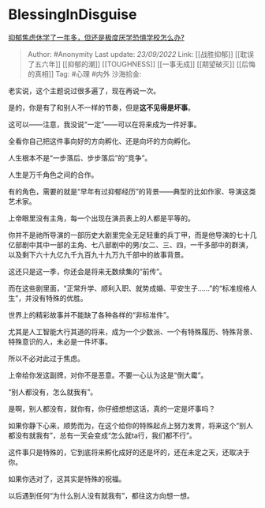 # BlessingInDisguise
[抑郁焦虑休学了一年多，但还是极度厌学恐惧学校怎么办?](https://www.zhihu.com/question/552876594/answer/2679568286)

> Author: #Anonymity
> Last update: *23/09/2022*
> Link: [[战胜抑郁]] [[耽误了五六年]] [[抑郁的潮]] [[TOUGHNESS]] [[一事无成]] [[期望破灭]] [[后悔的真相]]
> Tag: #心理 #内外 
> 沙海拾金:

老实说，这个主题说过很多遍了，现在再说一次。

是的，你是有了和别人不一样的节奏，但是**这不见得是坏事**。

这可以——注意，我没说“一定”——可以在将来成为一件好事。

全看你自己把这件事向好的方向孵化、还是向坏的方向孵化。

人生根本不是“一步落后、步步落后”的“竞争”。

人生是万千角色之间的合作。

有的角色，需要的就是“早年有过抑郁经历”的背景——典型的比如作家、导演这类艺术家。

上帝眼里没有主角，每一个出现在演员表上的人都是平等的。

你并不是祂所导演的一部历史大剧里完全无足轻重的兵丁甲，而是他导演的七十几亿部剧中其中一部的主角、七八部剧中的男/女二、三、四，一千多部中的群演，以及剩下六十九亿九千九百九十九万九千部中的故事背景。

这还只是这一季，你还会是将来无数续集的“前传”。

而在这些剧里面，“正常升学、顺利入职、就势成婚、平安生子……”的“标准规格人生”，并没有特殊的优胜。

世界上的精彩故事并不能缺了各种各样的“非标准件”。

尤其是人工智能大行其道的将来，成为一个少数派、一个有特殊履历、特殊背景、特殊意识的人，未必是一件坏事。

所以不必对此过于焦虑。

上帝给你发这副牌，对你不是恶意。不要一心认为这是“倒大霉”。

“别人都没有，怎么就我有”。

是啊，别人都没有，就你有，你仔细想想这话，真的一定是坏事吗？

如果你静下心来，顺势而为，在这个给你的特殊起点上努力发育，将来这个“别人都没有就我有”，总有一天会变成“怎么就ta行，我们都不行”。

这件事只是特殊的，它到底将来孵化成好的还是坏的，还在未定之天，还取决于你。

如果你选对了，这其实是特殊的祝福。

以后遇到任何“为什么别人没有就我有”，都往这方向想一想。